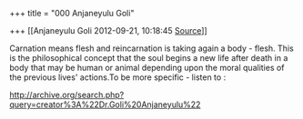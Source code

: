 +++
title = "000 Anjaneyulu Goli"

+++
[[Anjaneyulu Goli	2012-09-21, 10:18:45 [Source](https://groups.google.com/g/bvparishat/c/kx-Yl70WuOI)]]



Carnation means flesh and reincarnation is taking again a body - flesh. This is the philosophical concept that the soul begins a new life after death in a body that may be human or animal depending upon the moral qualities of the previous lives' actions.To be more specific - listen to :

  

<http://archive.org/search.php?query=creator%3A%22Dr.Goli%20Anjaneyulu%22>  

